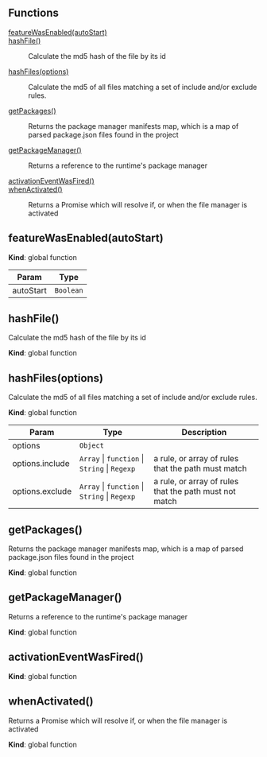 ## Functions

<dl>
<dt><a href="#featureWasEnabled">featureWasEnabled(autoStart)</a></dt>
<dd></dd>
<dt><a href="#hashFile">hashFile()</a></dt>
<dd><p>Calculate the md5 hash of the file by its id</p>
</dd>
<dt><a href="#hashFiles">hashFiles(options)</a></dt>
<dd><p>Calculate the md5 of all files matching a set of include and/or exclude rules.</p>
</dd>
<dt><a href="#getPackages">getPackages()</a></dt>
<dd><p>Returns the package manager manifests map, which is a map of parsed package.json
files found in the project</p>
</dd>
<dt><a href="#getPackageManager">getPackageManager()</a></dt>
<dd><p>Returns a reference to the runtime&#39;s package manager</p>
</dd>
<dt><a href="#activationEventWasFired">activationEventWasFired()</a></dt>
<dd></dd>
<dt><a href="#whenActivated">whenActivated()</a></dt>
<dd><p>Returns a Promise which will resolve if, or when the file manager is activated</p>
</dd>
</dl>

<a name="featureWasEnabled"></a>

## featureWasEnabled(autoStart)
**Kind**: global function  

| Param | Type |
| --- | --- |
| autoStart | <code>Boolean</code> | 

<a name="hashFile"></a>

## hashFile()
Calculate the md5 hash of the file by its id

**Kind**: global function  
<a name="hashFiles"></a>

## hashFiles(options)
Calculate the md5 of all files matching a set of include and/or exclude rules.

**Kind**: global function  

| Param | Type | Description |
| --- | --- | --- |
| options | <code>Object</code> |  |
| options.include | <code>Array</code> \| <code>function</code> \| <code>String</code> \| <code>Regexp</code> | a rule, or array of rules that the path must match |
| options.exclude | <code>Array</code> \| <code>function</code> \| <code>String</code> \| <code>Regexp</code> | a rule, or array of rules that the path must not match |

<a name="getPackages"></a>

## getPackages()
Returns the package manager manifests map, which is a map of parsed package.json
files found in the project

**Kind**: global function  
<a name="getPackageManager"></a>

## getPackageManager()
Returns a reference to the runtime's package manager

**Kind**: global function  
<a name="activationEventWasFired"></a>

## activationEventWasFired()
**Kind**: global function  
<a name="whenActivated"></a>

## whenActivated()
Returns a Promise which will resolve if, or when the file manager is activated

**Kind**: global function